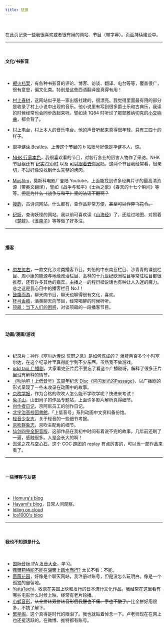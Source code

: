 ```yaml
---
title: 链接
---
```




<br/>



在此页记录一些我很喜欢或者很有用的网站、节目（带字幕）。页面持续建设中。



---

<br/>

#### 文化/书影音

<br/>

- [掘火档案](https://www.digforfire.net/)，有各种书影音的评论、博客、访谈、翻译、电台等等，覆盖很广，很有意思，偏文化类。特别是这些西语翻译是真得有用！

- [村上春树](https://www.harukimurakami.com/)，这网站似乎是一家出版社建的，很漂亮。我觉得里面最有用的部分是收录了村上小说中出现的音乐。他小说里有写到很多爵士乐和古典乐，我读的时候经常也会同步放起来听。譬如读 1Q84 时听烂了那部雅纳切克的[小交响曲](https://zh.m.wikipedia.org/zh-hans/%E5%B0%8F%E4%BA%A4%E5%93%8D%E6%9B%B2_(%E9%9B%85%E7%BA%B3%E5%88%87%E5%85%8B))，都会背了。

- [村上电台](https://www.bilibili.com/video/BV12q4y1d7Q4/?vd_source=cadebb52993d8ab2c0f257a19ba080e8)，村上本人的音乐电台。他的声音听起来真得很年轻，只有三四十的样子。

- [周华健读 Beatles](https://www.bilibili.com/video/BV1pB4y197P9/?vd_source=cadebb52993d8ab2c0f257a19ba080e8)，上传这个节目的 b 站账号好像是华健本人，惊。

- [NHK 行家本色](https://www.bilibili.com/video/BV13Y411j7qN/?vd_source=cadebb52993d8ab2c0f257a19ba080e8)，我很喜欢看的节目，对各行各业的厉害人物作了采访。NHK 节目组还有 [纪实72小时](https://www3.nhk.or.jp/nhkworld/en/tv/72hours/) 以及 [可以跟着去你家吗](https://video.tv-tokyo.co.jp/ietsuite/)，这两个节目我经常看，很亲切，不过好像没找到什么完整的烤肉。 

- [Mosfilm](https://www.youtube.com/c/Mosfilm_eng)，莫斯科电影厂登陆 Youtube，上面能找到许多经典片子的最高清资源（带英文翻译），譬如《战争与和平》《士兵之歌》《春天的十七个瞬间》等等。~~但是为什么《战争与和平》里的法语不翻啊？~~

- [搜韵](https://sou-yun.cn/)，古诗词网站，什么都有，查作品非常方便，~~甚至可以作弊飞花令。~~

- [纪妖](https://www.cbaigui.com/)，查询妖怪的网站。我以前可喜欢读《[山海经](https://book.douban.com/subject/25844774/)》了，还绘过地图、对照着《[楚辞](https://book.douban.com/subject/4917220/)》、《[淮南子](https://book.douban.com/subject/10488575/)》等等做了好多注。

  



---

<br/>

#### 播客

<br/>

- [忽左忽右](https://podcasts.apple.com/us/podcast/%E5%BF%BD%E5%B7%A6%E5%BF%BD%E5%8F%B3/id1493503146)，一款文化沙龙类播客节目。刘怡的中东南亚栏目、沙青青的谍战栏目、周小康的能源与地缘政治栏目、高林的十九世纪欧洲栏目等常驻栏目都很推荐，还有许多其他的嘉宾。主播之一的程衍樑说话也有种让人入迷的魔力。总之这是我心目中的播客栏目 No.1！
- [鼓腹而游](https://podcasts.apple.com/us/podcast/%E9%BC%93%E8%85%B9%E8%80%8C%E6%B8%B8/id1525513899)，聊天向节目，聊天也聊得很有文化，喜欢。
- [杯弓舌瘾](https://podcasts.apple.com/us/podcast/%E6%9D%AF%E5%BC%93%E8%88%8C%E7%98%BE/id1483414071)，酒类聊天向节目，经常喝醉的时候听听。
- [项飙：当下人们的困惑](https://www.bilibili.com/video/BV1ca4y1s7Zd/?vd_source=cadebb52993d8ab2c0f257a19ba080e8)，对谈项飙的一段播客节目。



---

<br/>

#### 动画/漫画/游戏

<br/>

- [纪录片：神作《塞尔达传说 荒野之息》是如何炼成的？](https://www.bilibili.com/video/BV1nx411r7Kh/?vd_source=cadebb52993d8ab2c0f257a19ba080e8) 爆肝两百多个小时塞尔达，在这个纪录片里真得能学到不少东西，虽然我不做游戏。
- [odd taxi 广播剧](https://www.bilibili.com/video/BV1og411M7Gn/?vd_source=cadebb52993d8ab2c0f257a19ba080e8)，大家看完正片后不要忘了看这个广播剧呀，解释了很多正片里没有解释的情节。
- [《吹响吧！上低音号》五周年纪念 Disc《闪闪发光的Passage》](https://www.bilibili.com/video/BV1UK4y1N7c8/?vd_source=cadebb52993d8ab2c0f257a19ba080e8)，以广播剧的形式呈现了一些未收录在动画中的故事。
- [京吹学报](https://hibikilogy.github.io/)，作为合格的吹吹人怎么能不学吹学呢？快进来考试！
- [兔子山](https://site.douban.com/211330/)，山田尚子的作品专题站，上面许多影片解析真得细节。
- [创作者日记](https://kyoani.cn/anibaka)，京阿尼员工的创作日记。
- [北宇治高校図書館](https://t.me/kitauji_toshokan)，「上低音号」系列动画中文资料备份馆。
- [轻音少女志](https://space.bilibili.com/172085/channel/collectiondetail?sid=333138)，关于轻音的一些细节考据。
- [京吹群象志](https://space.bilibili.com/37460327/article)，京吹主配角的细节。
- [仙剑四完全配音版](https://www.bilibili.com/video/BV1gx411F77K/?vd_source=cadebb52993d8ab2c0f257a19ba080e8)，这部作品在我初中时间有着说不完的故事，几年前还刷了一遍，感触很多。人是会长大的啊！
- [淤泥之花与空心石](https://www.bilibili.com/video/BV1v64y1y79w/?vd_source=cadebb52993d8ab2c0f257a19ba080e8)，这个 COC 跑团的 replay 有点厉害的，可以当一部作品来看了。



---

<br/>

#### 一些博客与友链

<br/>

- [Homura's blog](https://homura.live/)
- [Hayami's blog](https://hayami.typlog.io/)，日常人间观察。
- [Idling on cloud](https://idling.cloud/)
- [Ice1000's blog](http://ice1000.org/)



---

<br/>



#### 我也不知道是什么



<br/>

- [国际音标 IPA 发音大全](https://www.bilibili.com/video/BV1QA411i7Yf/?vd_source=cadebb52993d8ab2c0f257a19ba080e8)，学习。
- [薇爾莉特能不能在湖面上踏水而行?](https://pb.ps-taiwan.org/modules/news/article.php?storyid=188)  太长不看：不能。
- [蔷薇花园](https://iirose.com/)，好像是个聊天网站，我注册过账号，但是没怎么玩明白。像是一个孤独的自留地。
- [YattaTachi](https://yattatachi.com/2022-anime-japanese-films-coming-to-u-s-theaters)，收录在美国上映和发行的日本流行文化作品。我经常在这里看有哪些电影什么时候上映。经常有老片轮播。
- [小鹤音形](https://www.flypy.com/)，~~从全拼转双拼转音形后我腰也不痛、手也不酸了。~~比全拼好用很多，不妨了解下。
- [繁星阁](https://www.changhai.org/)，这个真得是时代的眼泪了。我也就贴着悼念一下。卢老师现在在网上也还挺活跃的。在微博、推特都有账号。